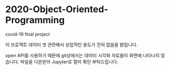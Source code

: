 # 2020-Object-Oriented-Programming
covid-19 final project


이 프로젝트 데이터 셋 관련해서 상업적인 용도가 전혀 없음을 밝힙니다.

open API를 사용하기 때문에 git상에서는 데이터 시각화 자료들이 화면에 나타나지 않습니다.
파일을 다운받아 Jupyter로 열어 확인 부탁드립니다.
